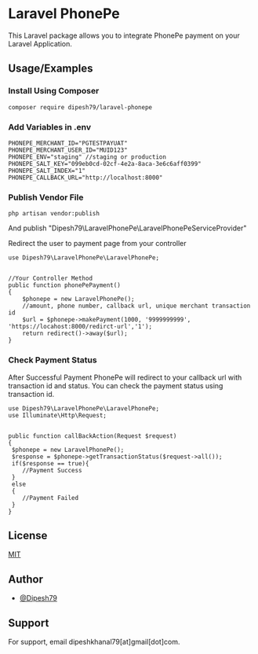 # Laravel PhonePe

This Laravel package allows you to integrate PhonePe payment on your Laravel Application.

## Usage/Examples

### Install Using Composer

```
composer require dipesh79/laravel-phonepe
```

### Add Variables in .env

```
PHONEPE_MERCHANT_ID="PGTESTPAYUAT"
PHONEPE_MERCHANT_USER_ID="MUID123"
PHONEPE_ENV="staging" //staging or production
PHONEPE_SALT_KEY="099eb0cd-02cf-4e2a-8aca-3e6c6aff0399"
PHONEPE_SALT_INDEX="1"
PHONEPE_CALLBACK_URL="http://localhost:8000"
```

### Publish Vendor File

```
php artisan vendor:publish
```

And publish "Dipesh79\LaravelPhonePe\LaravelPhonePeServiceProvider"

Redirect the user to payment page from your controller

```
use Dipesh79\LaravelPhonePe\LaravelPhonePe;


//Your Controller Method
public function phonePePayment()
{
    $phonepe = new LaravelPhonePe();
    //amount, phone number, callback url, unique merchant transaction id
    $url = $phonepe->makePayment(1000, '9999999999', 'https://locahost:8000/redirct-url','1');
    return redirect()->away($url);
}

```

### Check Payment Status

After Successful Payment PhonePe will redirect to your callback url with transaction id and status. You can check the
payment status using transaction id.

```
use Dipesh79\LaravelPhonePe\LaravelPhonePe;
use Illuminate\Http\Request;


public function callBackAction(Request $request)
{
 $phonepe = new LaravelPhonePe();
 $response = $phonepe->getTransactionStatus($request->all());
 if($response == true){
    //Payment Success
 }
 else
 {
    //Payment Failed           
 }
}
```

## License

[MIT](https://choosealicense.com/licenses/mit/)

## Author

- [@Dipesh79](https://www.github.com/Dipesh79)

## Support

For support, email dipeshkhanal79[at]gmail[dot]com.

